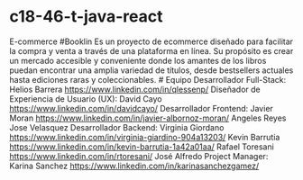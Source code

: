 ﻿# c18-46-t-java-react

E-commerce
﻿#Booklin
Es un proyecto de ecommerce diseñado para facilitar la compra y venta a través de una plataforma en línea. Su propósito es crear un mercado accesible y conveniente donde los amantes de los libros puedan encontrar una amplia variedad de títulos, desde bestsellers actuales hasta ediciones raras y coleccionables.
﻿# Equipo
  Desarrollador Full-Stack: 
  Helios Barrera https://www.linkedin.com/in/qlessenp/
	Diseñador de Experiencia de Usuario (UX): 
  David Cayo https://www.linkedin.com/in/davidcayo/ 
	Desarrollador Frontend: 
  Javier Moran https://www.linkedin.com/in/javier-albornoz-moran/
  Angeles Reyes
  Jose Velasquez
	Desarrollador Backend: 
  Virginia Giordano https://www.linkedin.com/in/virginia-giardino-904a13203/ 
  Kevin Barrutia https://www.linkedin.com/in/kevin-barrutia-1a42a01aa/
  Rafael Toresani https://www.linkedin.com/in/rtoresani/
  José Alfredo 
	Project Manager: 
  Karina Sanchez https://www.linkedin.com/in/karinasanchezgamez/ 
